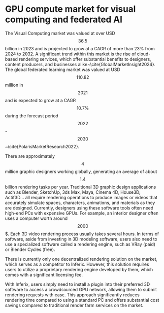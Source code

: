 # GPU compute market for visual computing and federated AI

The Visual Computing market was valued at over USD $$36.5$$ billion in 2023 and is projected to grow at a CAGR of more than 23\% from 2024 to 2032. A significant trend within this market is the rise of cloud-based rendering services, which offer substantial benefits to designers, content producers, and businesses alike~\cite{GlobalMarketInsight2024}. The global federated learning market was valued at USD $$110.82$$ million in $$2021$$ and is expected to grow at a CAGR $$10.7\%$$ during the forecast period $$2022$$-$$2030$$~\cite{PolarisMarketResearch2022}.

There are approximately $$4$$ million graphic designers working globally, generating an average of about $$1.4$$ billion rendering tasks per year. Traditional 3D graphic design applications such as Blender, SketchUp, 3ds Max, Maya, Cinema 4D, House3D, Actif3D... all require rendering operations to produce images or videos that accurately simulate spaces, characters, animations, and materials as they are designed. Currently, designers using these software tools often need high-end PCs with expensive GPUs. For example, an interior designer often uses a computer worth around $$2000$$\$. Each 3D video rendering process usually takes several hours. In terms of software, aside from investing in 3D modeling software, users also need to use a specialized software called a rendering engine, such as VRay (paid) or Blender Cycles (free).

There is currently only one decentralized rendering solution on the market, which serves as a competitor to Inferix. However, this solution requires users to utilize a proprietary rendering engine developed by them, which comes with a significant licensing fee.
 
With Inferix, users simply need to install a plugin into their preferred 3D software to access a crowdsourced GPU network, allowing them to submit rendering requests with ease. This approach significantly reduces rendering time compared to using a standard PC and offers substantial cost savings compared to traditional render farm services on the market.